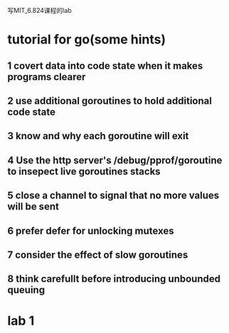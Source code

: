 写MIT_6.824课程的lab


# tutorial for go(some hints)

## 1 covert data into code state when it makes programs clearer

## 2 use additional goroutines to hold additional code state

## 3 know and why each goroutine will exit

## 4 Use the http server's /debug/pprof/goroutine to insepect live goroutines stacks

## 5 close a channel to signal that no more values will be sent

## 6 prefer defer for unlocking mutexes

## 7 consider the effect of slow goroutines

## 8 think carefullt before introducing unbounded queuing

# lab 1


